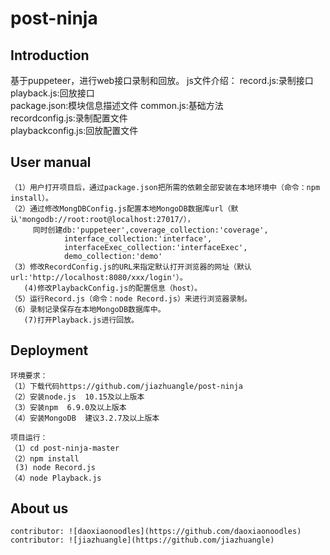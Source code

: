 # post-ninja


## Introduction
基于puppeteer，进行web接口录制和回放。
js文件介绍：
    record.js:录制接口  
    playback.js:回放接口  
    package.json:模块信息描述文件
    common.js:基础方法  
    recordconfig.js:录制配置文件  
    playbackconfig.js:回放配置文件  


## User manual
     
    （1）用户打开项目后，通过package.json把所需的依赖全部安装在本地环境中（命令：npm install）。
    （2）通过修改MongDBConfig.js配置本地MongoDB数据库url（默认'mongodb://root:root@localhost:27017/），
         同时创建db:'puppeteer',coverage_collection:'coverage',
                interface_collection:'interface',
	            interfaceExec_collection:'interfaceExec',
	            demo_collection:'demo'
    （3）修改RecordConfig.js的URL来指定默认打开浏览器的网址（默认url:'http://localhost:8080/xxx/login'）。
       (4)修改PlaybackConfig.js的配置信息（host）。
    （5）运行Record.js（命令：node Record.js）来进行浏览器录制。
    （6）录制记录保存在本地MongoDB数据库中。
       (7)打开Playback.js进行回放。
## Deployment
    
    环境要求：
    （1）下载代码https://github.com/jiazhuangle/post-ninja
    （2）安装node.js  10.15及以上版本
    （3）安装npm  6.9.0及以上版本
    （4）安装MongoDB  建议3.2.7及以上版本
    
    项目运行：
    （1）cd post-ninja-master
    （2）npm install
     (3) node Record.js
    （4）node Playback.js
## About us

    contributor: ![daoxiaonoodles](https://github.com/daoxiaonoodles)
    contributor: ![jiazhuangle](https://github.com/jiazhuangle)
